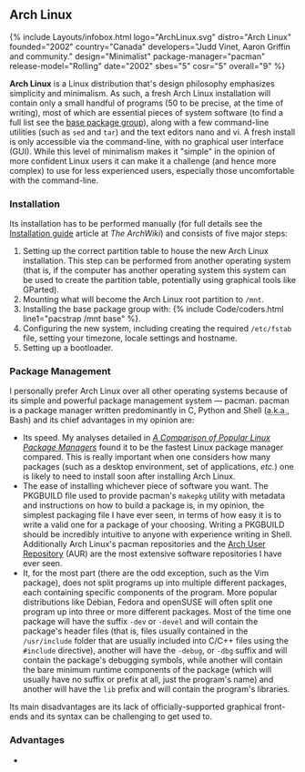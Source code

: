 ## Arch Linux
{% include Layouts/infobox.html logo="ArchLinux.svg" distro="Arch Linux" founded="2002" country="Canada" developers="Judd Vinet, Aaron Griffin and community." design="Minimalist" package-manager="pacman" release-model="Rolling" date="2002" sbes="5" cosr="5" overall="9" %}

**Arch Linux** is a Linux distribution that's design philosophy emphasizes simplicity and minimalism. As such, a fresh Arch Linux installation will contain only a small handful of programs (50 to be precise, at the time of writing), most of which are essential pieces of system software (to find a full list see the [base package group](https://www.archlinux.org/groups/x86_64/base/)), along with a few command-line utilities (such as `sed` and `tar`) and the text editors nano and vi. A fresh install is only accessible via the command-line, with no graphical user interface (GUI). While this level of minimalism makes it "simple" in the opinion of more confident Linux users it can make it a challenge (and hence more complex) to use for less experienced users, especially those uncomfortable with the command-line.

### Installation
Its installation has to be performed manually (for full details see the [Installation guide](https://wiki.archlinux.org/index.php/Installation_guide) article at *The ArchWiki*) and consists of five major steps:

1. Setting up the correct partition table to house the new Arch Linux installation. This step can be performed from another operating system (that is, if the computer has another operating system this system can be used to create the partition table, potentially using graphical tools like GParted).
2. Mounting what will become the Arch Linux root partition to `/mnt`.
3. Installing the base package group with: {% include Code/coders.html line1="pacstrap /mnt base" %}.
4. Configuring the new system, including creating the required `/etc/fstab` file, setting your timezone, locale settings and hostname.
5. Setting up a bootloader.

### Package Management
I personally prefer Arch Linux over all other operating systems because of its simple and powerful package management system &mdash; pacman. pacman is a package manager written predominantly in C, Python and Shell (<abbr title="Also known as">a.k.a.</abbr>, Bash) and its chief advantages in my opinion are:

* Its speed. My analyses detailed in [*A Comparison of Popular Linux Package Managers*](/comparison-of-package-managers/) found it to be the fastest Linux package manager compared. This is really important when one considers how many packages (such as a desktop environment, set of applications, *etc.*) one is likely to need to install soon after installing Arch Linux.
* The ease of installing whichever piece of software you want. The PKGBUILD file used to provide pacman's `makepkg` utility with metadata and instructions on how to build a package is, in my opinion, the simplest packaging file I have ever seen, in terms of how easy it is to write a valid one for a package of your choosing. Writing a PKGBUILD should be incredibly intuitive to anyone with experience writing in Shell. Additionally Arch Linux's pacman repositories and the [Arch User Repository](https://aur.archlinux.org) (AUR) are the most extensive software repositories I have ever seen.
* It, for the most part (there are the odd exception, such as the Vim package), does not split programs up into multiple different packages, each containing specific components of the program. More popular distributions like Debian, Fedora and openSUSE will often split one program up into three or more different packages. Most of the time one package will have the suffix `-dev` or `-devel` and will contain the package's header files (that is, files usually contained in the `/usr/include` folder that are usually included into C/C++ files using the `#include` directive), another will have the `-debug`, or `-dbg` suffix and will contain the package's debugging symbols, while another will contain the bare minimum runtime components of the package (which will usually have no suffix or prefix at all, just the program's name) and another will have the `lib` prefix and will contain the program's libraries.

Its main disadvantages are its lack of officially-supported graphical front-ends and its syntax can be challenging to get used to.

### Advantages
*
